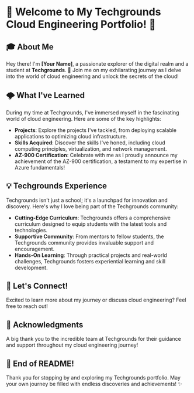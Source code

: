 # 🌟 Welcome to My Techgrounds Cloud Engineering Portfolio! 🚀

## 🎓 About Me
Hey there! I'm **[Your Name]**, a passionate explorer of the digital realm and a student at **Techgrounds**. 🌈 Join me on my exhilarating journey as I delve into the world of cloud engineering and unlock the secrets of the cloud!

## 🌩️ What I've Learned
During my time at Techgrounds, I've immersed myself in the fascinating world of cloud engineering. Here are some of the key highlights:
- **Projects**: Explore the projects I've tackled, from deploying scalable applications to optimizing cloud infrastructure.
- **Skills Acquired**: Discover the skills I've honed, including cloud computing principles, virtualization, and network management.
- **AZ-900 Certification**: Celebrate with me as I proudly announce my achievement of the AZ-900 certification, a testament to my expertise in Azure fundamentals!

## 💡 Techgrounds Experience
Techgrounds isn't just a school; it's a launchpad for innovation and discovery. Here's why I love being part of the Techgrounds community:
- **Cutting-Edge Curriculum**: Techgrounds offers a comprehensive curriculum designed to equip students with the latest tools and technologies.
- **Supportive Community**: From mentors to fellow students, the Techgrounds community provides invaluable support and encouragement.
- **Hands-On Learning**: Through practical projects and real-world challenges, Techgrounds fosters experiential learning and skill development.

## 🚀 Let's Connect!
Excited to learn more about my journey or discuss cloud engineering? Feel free to reach out!

## 🙌 Acknowledgments
A big thank you to the incredible team at Techgrounds for their guidance and support throughout my cloud engineering journey!

## 🌟 End of README!
Thank you for stopping by and exploring my Techgrounds portfolio. May your own journey be filled with endless discoveries and achievements! ✨
